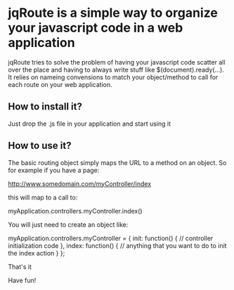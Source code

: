 jqRoute is a simple way to organize your javascript code in a web application
=============================================================================

jqRoute tries to solve the problem of having your javascript code scatter all over the place and having to always write stuff like $(document).ready(...). It relies on nameing convensions to match your object/method to call for each route on your web application.

How to install it?
------------------
Just drop the .js file in your application and start using it


How to use it?
--------------
The basic routing object simply maps the URL to a method on an object. So for example if you have a page:

http://www.somedomain.com/myController/index

this will map to a call to:

myApplication.controllers.myController.index()

You will just need to create an object like:

myApplication.controllers.myController = {
	init: function() { 
		// controller initialization code
	},
	index: function() {
		// anything that you want to do to init the index action
	}
};

That's it

Have fun!